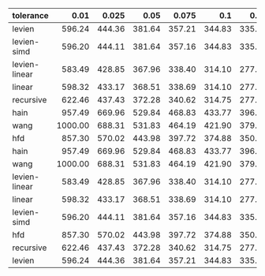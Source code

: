| tolerance    |   0.01 |   0.025 |   0.05 |   0.075 |   0.1 |   0.15 |   0.2 |   0.25 |   0.5 |   1 |
|--------------| ------:| ------:| ------:| ------:| ------:| ------:| ------:| ------:| ------:| ------:|
|levien        | 596.24 | 444.36 | 381.64 | 357.21 | 344.83 | 335.37 | 331.81 | 330.02 | 324.72 | 323.51 |
|levien-simd   | 596.20 | 444.11 | 381.64 | 357.16 | 344.83 | 335.37 | 331.81 | 330.00 | 324.72 | 323.51 |
|levien-linear | 583.49 | 428.85 | 367.96 | 338.40 | 314.10 | 277.51 | 247.81 | 218.81 | 94.28 | 30.53 |
|linear        | 598.32 | 433.17 | 368.51 | 338.69 | 314.10 | 277.51 | 247.81 | 218.81 | 94.28 | 30.53 |
|recursive     | 622.46 | 437.43 | 372.28 | 340.62 | 314.75 | 277.62 | 247.94 | 218.85 | 94.28 | 30.53 |
|hain          | 957.49 | 669.96 | 529.84 | 468.83 | 433.77 | 396.03 | 375.29 | 361.22 | 337.08 | 330.20 |
|wang          | 1000.00 | 688.31 | 531.83 | 464.19 | 421.90 | 379.51 | 359.45 | 347.65 | 329.79 | 324.48 |
|hfd           | 857.30 | 570.02 | 443.98 | 397.72 | 374.88 | 350.55 | 341.68 | 337.10 | 326.85 | 324.06 |
|hain          | 957.49 | 669.96 | 529.84 | 468.83 | 433.77 | 396.03 | 375.29 | 361.22 | 337.08 | 330.20 |
|wang          | 1000.00 | 688.31 | 531.83 | 464.19 | 421.90 | 379.51 | 359.45 | 347.65 | 329.79 | 324.48 |
|levien-linear | 583.49 | 428.85 | 367.96 | 338.40 | 314.10 | 277.51 | 247.81 | 218.81 | 94.28 | 30.53 |
|linear        | 598.32 | 433.17 | 368.51 | 338.69 | 314.10 | 277.51 | 247.81 | 218.81 | 94.28 | 30.53 |
|levien-simd   | 596.20 | 444.11 | 381.64 | 357.16 | 344.83 | 335.37 | 331.81 | 330.00 | 324.72 | 323.51 |
|hfd           | 857.30 | 570.02 | 443.98 | 397.72 | 374.88 | 350.55 | 341.68 | 337.10 | 326.85 | 324.06 |
|recursive     | 622.46 | 437.43 | 372.28 | 340.62 | 314.75 | 277.62 | 247.94 | 218.85 | 94.28 | 30.53 |
|levien        | 596.24 | 444.36 | 381.64 | 357.21 | 344.83 | 335.37 | 331.81 | 330.02 | 324.72 | 323.51 |
